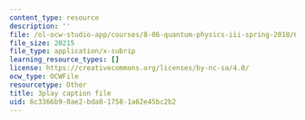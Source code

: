 ```yaml
---
content_type: resource
description: ''
file: /ol-ocw-studio-app/courses/8-06-quantum-physics-iii-spring-2018/6c3366b90ae2bda817581a62e45bc2b2_IqyTq4n1f2g.srt
file_size: 20215
file_type: application/x-subrip
learning_resource_types: []
license: https://creativecommons.org/licenses/by-nc-sa/4.0/
ocw_type: OCWFile
resourcetype: Other
title: 3play caption file
uid: 6c3366b9-0ae2-bda8-1758-1a62e45bc2b2
---
```

